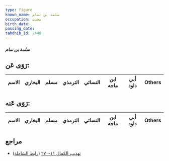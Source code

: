 ```yaml
---
type: figure
known_name: سلمة بن تمام
occupation: محدث
birth_date:
passing_date:
tahdhib_id: 2448
---
```

##### سلمة بن تمام

## رَوَى عَن:
| الاسم | البخاري | مسلم | الترمذي | النسائي | ابن ماجه | أبي داود | Others |
| ----- | ------- | ---- | ------- | ------- | -------- | -------- | ------ |
## رَوَى عَنه:
| الاسم | البخاري | مسلم | الترمذي | النسائي | ابن ماجه | أبي داود | Others |
| ----- | ------- | ---- | ------- | ------- | -------- | -------- | ------ |
## مراجع
- [تهذيب الكمال ١١-٢٧٠](obsidian://open?vault=Tahdhib-al-Kamal&file=Figures/٢٤٤٨-سلمة%20بن%20تمام) ([رابط الشاملة](https://shamela.ws/book/3722/5590))